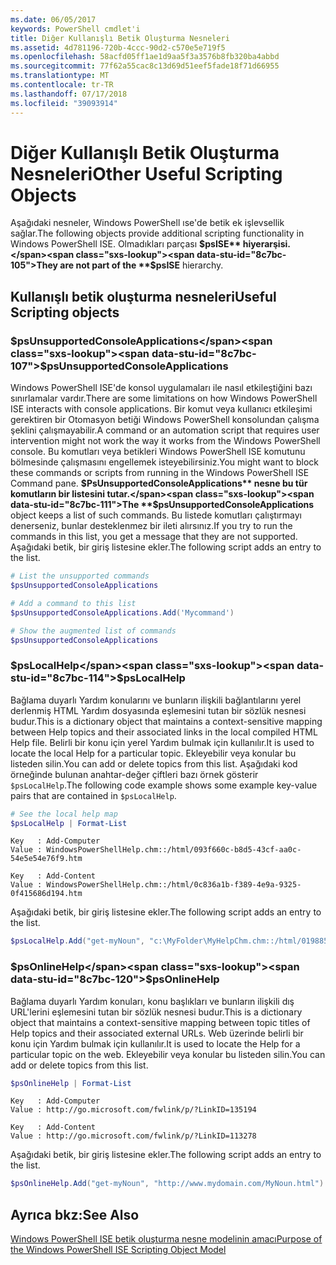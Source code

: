 ```yaml
---
ms.date: 06/05/2017
keywords: PowerShell cmdlet'i
title: Diğer Kullanışlı Betik Oluşturma Nesneleri
ms.assetid: 4d781196-720b-4ccc-90d2-c570e5e719f5
ms.openlocfilehash: 58acfd05ff1ae1d9aa5f3a3576b8fb320ba4abbd
ms.sourcegitcommit: 77f62a55cac8c13d69d51eef5fade18f71d66955
ms.translationtype: MT
ms.contentlocale: tr-TR
ms.lasthandoff: 07/17/2018
ms.locfileid: "39093914"
---
```

# <a name="other-useful-scripting-objects"></a><span data-ttu-id="8c7bc-103">Diğer Kullanışlı Betik Oluşturma Nesneleri</span><span class="sxs-lookup"><span data-stu-id="8c7bc-103">Other Useful Scripting Objects</span></span>

<span data-ttu-id="8c7bc-104">Aşağıdaki nesneler, Windows PowerShell ıse'de betik ek işlevsellik sağlar.</span><span class="sxs-lookup"><span data-stu-id="8c7bc-104">The following objects provide additional scripting functionality in Windows PowerShell ISE.</span></span> <span data-ttu-id="8c7bc-105">Olmadıkları parçası **$psISE** hiyerarşisi.</span><span class="sxs-lookup"><span data-stu-id="8c7bc-105">They are not part of the **$psISE** hierarchy.</span></span>

## <a name="useful-scripting-objects"></a><span data-ttu-id="8c7bc-106">Kullanışlı betik oluşturma nesneleri</span><span class="sxs-lookup"><span data-stu-id="8c7bc-106">Useful Scripting objects</span></span>

### <a name="psunsupportedconsoleapplications"></a><span data-ttu-id="8c7bc-107">$psUnsupportedConsoleApplications</span><span class="sxs-lookup"><span data-stu-id="8c7bc-107">$psUnsupportedConsoleApplications</span></span>

<span data-ttu-id="8c7bc-108">Windows PowerShell ISE'de konsol uygulamaları ile nasıl etkileştiğini bazı sınırlamalar vardır.</span><span class="sxs-lookup"><span data-stu-id="8c7bc-108">There are some limitations on how Windows PowerShell ISE interacts with console applications.</span></span> <span data-ttu-id="8c7bc-109">Bir komut veya kullanıcı etkileşimi gerektiren bir Otomasyon betiği Windows PowerShell konsolundan çalışma şeklini çalışmayabilir.</span><span class="sxs-lookup"><span data-stu-id="8c7bc-109">A command or an automation script that requires user intervention might not work the way it works from the Windows PowerShell console.</span></span> <span data-ttu-id="8c7bc-110">Bu komutları veya betikleri Windows PowerShell ISE komutunu bölmesinde çalışmasını engellemek isteyebilirsiniz.</span><span class="sxs-lookup"><span data-stu-id="8c7bc-110">You might want to block these commands or scripts from running in the Windows PowerShell ISE Command pane.</span></span> <span data-ttu-id="8c7bc-111">**$PsUnsupportedConsoleApplications** nesne bu tür komutların bir listesini tutar.</span><span class="sxs-lookup"><span data-stu-id="8c7bc-111">The **$psUnsupportedConsoleApplications** object keeps a list of such commands.</span></span> <span data-ttu-id="8c7bc-112">Bu listede komutları çalıştırmayı denerseniz, bunlar desteklenmez bir ileti alırsınız.</span><span class="sxs-lookup"><span data-stu-id="8c7bc-112">If you try to run the commands in this list, you get a message that they are not supported.</span></span> <span data-ttu-id="8c7bc-113">Aşağıdaki betik, bir giriş listesine ekler.</span><span class="sxs-lookup"><span data-stu-id="8c7bc-113">The following script adds an entry to the list.</span></span>

```powershell
# List the unsupported commands
$psUnsupportedConsoleApplications

# Add a command to this list
$psUnsupportedConsoleApplications.Add('Mycommand')

# Show the augmented list of commands
$psUnsupportedConsoleApplications
```

### <a name="pslocalhelp"></a><span data-ttu-id="8c7bc-114">$psLocalHelp</span><span class="sxs-lookup"><span data-stu-id="8c7bc-114">$psLocalHelp</span></span>

<span data-ttu-id="8c7bc-115">Bağlama duyarlı Yardım konularını ve bunların ilişkili bağlantılarını yerel derlenmiş HTML Yardım dosyasında eşlemesini tutan bir sözlük nesnesi budur.</span><span class="sxs-lookup"><span data-stu-id="8c7bc-115">This is a dictionary object that maintains a context-sensitive mapping between Help topics and their associated links in the local compiled HTML Help file.</span></span> <span data-ttu-id="8c7bc-116">Belirli bir konu için yerel Yardım bulmak için kullanılır.</span><span class="sxs-lookup"><span data-stu-id="8c7bc-116">It is used to locate the local Help for a particular topic.</span></span> <span data-ttu-id="8c7bc-117">Ekleyebilir veya konular bu listeden silin.</span><span class="sxs-lookup"><span data-stu-id="8c7bc-117">You can add or delete topics from this list.</span></span> <span data-ttu-id="8c7bc-118">Aşağıdaki kod örneğinde bulunan anahtar-değer çiftleri bazı örnek gösterir `$psLocalHelp`.</span><span class="sxs-lookup"><span data-stu-id="8c7bc-118">The following code example shows some example key-value pairs that are contained in `$psLocalHelp`.</span></span>

```powershell
# See the local help map
$psLocalHelp | Format-List
```

```output
Key   : Add-Computer
Value : WindowsPowerShellHelp.chm::/html/093f660c-b8d5-43cf-aa0c-54e5e54e76f9.htm

Key   : Add-Content
Value : WindowsPowerShellHelp.chm::/html/0c836a1b-f389-4e9a-9325-0f415686d194.htm
```

<span data-ttu-id="8c7bc-119">Aşağıdaki betik, bir giriş listesine ekler.</span><span class="sxs-lookup"><span data-stu-id="8c7bc-119">The following script adds an entry to the list.</span></span>

```powershell
$psLocalHelp.Add("get-myNoun", "c:\MyFolder\MyHelpChm.chm::/html/0198854a-1298-57ae-aa0c-87b5e5a84712.htm")
```

### <a name="psonlinehelp"></a><span data-ttu-id="8c7bc-120">$psOnlineHelp</span><span class="sxs-lookup"><span data-stu-id="8c7bc-120">$psOnlineHelp</span></span>

<span data-ttu-id="8c7bc-121">Bağlama duyarlı Yardım konuları, konu başlıkları ve bunların ilişkili dış URL'lerini eşlemesini tutan bir sözlük nesnesi budur.</span><span class="sxs-lookup"><span data-stu-id="8c7bc-121">This is a dictionary object that maintains a context-sensitive mapping between topic titles of Help topics and their associated external URLs.</span></span> <span data-ttu-id="8c7bc-122">Web üzerinde belirli bir konu için Yardım bulmak için kullanılır.</span><span class="sxs-lookup"><span data-stu-id="8c7bc-122">It is used to locate the Help for a particular topic on the web.</span></span> <span data-ttu-id="8c7bc-123">Ekleyebilir veya konular bu listeden silin.</span><span class="sxs-lookup"><span data-stu-id="8c7bc-123">You can add or delete topics from this list.</span></span>

```powershell
$psOnlineHelp | Format-List
```

```output
Key   : Add-Computer
Value : http://go.microsoft.com/fwlink/p/?LinkID=135194

Key   : Add-Content
Value : http://go.microsoft.com/fwlink/p/?LinkID=113278
```

<span data-ttu-id="8c7bc-124">Aşağıdaki betik, bir giriş listesine ekler.</span><span class="sxs-lookup"><span data-stu-id="8c7bc-124">The following script adds an entry to the list.</span></span>

```powershell
$psOnlineHelp.Add("get-myNoun", "http://www.mydomain.com/MyNoun.html")
```

## <a name="see-also"></a><span data-ttu-id="8c7bc-125">Ayrıca bkz:</span><span class="sxs-lookup"><span data-stu-id="8c7bc-125">See Also</span></span>

[<span data-ttu-id="8c7bc-126">Windows PowerShell ISE betik oluşturma nesne modelinin amacı</span><span class="sxs-lookup"><span data-stu-id="8c7bc-126">Purpose of the Windows PowerShell ISE Scripting Object Model</span></span>](../../core-powershell/ise/Purpose-of-the-Windows-PowerShell-ISE-Scripting-Object-Model.md)